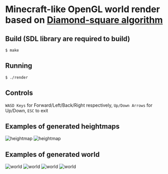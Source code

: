 # Minecraft-like OpenGL world render based on [Diamond-square algorithm](https://en.wikipedia.org/wiki/Diamond-square_algorithm)
## Build (SDL library are required to build)
```$ make```
## Running
```$ ./render```
## Controls
```WASD Keys``` for Forward/Left/Back/Right respectively, ```Up/Down Arrows``` for Up/Down, ```ESC``` to exit
## Examples of generated heightmaps
![heightmap](https://raw.githubusercontent.com/zakirullin/world-render/master/screenshots/heightmap.bmp)
![heightmap](https://raw.githubusercontent.com/zakirullin/world-render/master/screenshots/heightmap2.bmp)
## Examples of generated world
![world](https://raw.githubusercontent.com/zakirullin/world-render/master/screenshots/scr9.png)
![world](https://raw.githubusercontent.com/zakirullin/world-render/master/screenshots/scr16.png)
![world](https://raw.githubusercontent.com/zakirullin/world-render/master/screenshots/scr8.png)
![world](https://raw.githubusercontent.com/zakirullin/world-render/master/screenshots/scr17.png)
